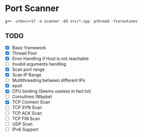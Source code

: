 # Port Scanner

```shell
g++ -std=c++17 -o scanner -O3 src/*.cpp -pthread -fcoroutines`
```

## TODO
- [x] Basic framework
- [x] Thread Pool
- [x] Error Handling if Host is not reachable
- [ ] Invalid arguments handling
- [x] Scan port range
- [x] Scan IP Range
- [ ] Multithreading between different IPs
- [x] epoll
- [x] CPU binding (Seems useless in fact lol)
- [ ] Coroutines (Maybe)
- [x] TCP Connect Scan
- [ ] TCP SYN Scan
- [ ] TCP ACK Scan
- [ ] TCP FIN Scan
- [ ] UDP Scan
- [ ] IPv6 Support